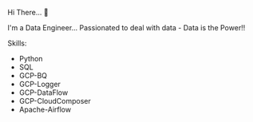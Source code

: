 Hi There... 👋

I'm a Data Engineer...
Passionated to deal with data - Data is the Power!!

Skills:
- Python
- SQL 
- GCP-BQ
- GCP-Logger
- GCP-DataFlow
- GCP-CloudComposer
- Apache-Airflow

<!--
### Hi there 👋


**pkrishna88/pkrishna88** is a ✨ _special_ ✨ repository because its `README.md` (this file) appears on your GitHub profile.

Here are some ideas to get you started:

- 🔭 I’m currently working on ...
- 🌱 I’m currently learning ...
- 👯 I’m looking to collaborate on ...
- 🤔 I’m looking for help with ...
- 💬 Ask me about ...
- 📫 How to reach me: ...
- 😄 Pronouns: ...
- ⚡ Fun fact: ...
-->
